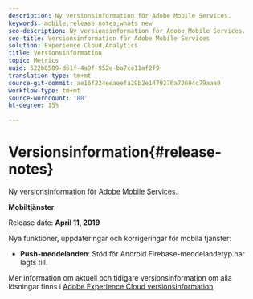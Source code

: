```yaml
---
description: Ny versionsinformation för Adobe Mobile Services.
keywords: mobile;release notes;whats new
seo-description: Ny versionsinformation för Adobe Mobile Services.
seo-title: Versionsinformation för Adobe Mobile Services
solution: Experience Cloud,Analytics
title: Versionsinformation
topic: Metrics
uuid: 522b0589-d61f-4a9f-952e-ba7ce11af2f9
translation-type: tm+mt
source-git-commit: ae16f224eeaeefa29b2e1479270a72694c79aaa0
workflow-type: tm+mt
source-wordcount: '80'
ht-degree: 15%

---
```



# Versionsinformation{#release-notes}

Ny versionsinformation för Adobe Mobile Services.

**Mobiltjänster**

Release date: **April 11, 2019**

Nya funktioner, uppdateringar och korrigeringar för mobila tjänster:

* **Push-meddelanden**: Stöd för Android Firebase-meddelandetyp har lagts till.

Mer information om aktuell och tidigare versionsinformation om alla lösningar finns i [Adobe Experience Cloud versionsinformation](https://docs.adobe.com/content/help/sv-SE/release-notes/experience-cloud/current.html).
